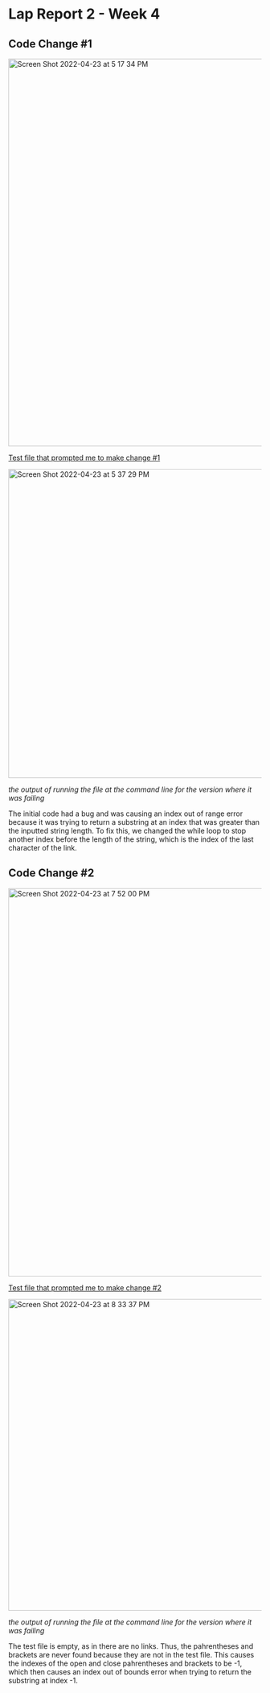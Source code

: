 # Lap Report 2 - Week 4

## Code Change #1

<img width="770" alt="Screen Shot 2022-04-23 at 5 17 34 PM" src="https://user-images.githubusercontent.com/98578642/164950585-6264deea-a6d2-4070-8350-e6467cd016e8.png"> 

[Test file that prompted me to make change #1](https://github.com/jonathanzhangli/markdown-parser-cse-15l/blob/main/test-file-1.md?plain=1)

<img width="614" alt="Screen Shot 2022-04-23 at 5 37 29 PM" src="https://user-images.githubusercontent.com/98578642/164950768-cb43a72f-2c85-4a11-917d-cabe35b3488d.png">

*the output of running the file at the command line for the version where it was failing*

The initial code had a bug and was causing an index out of range error because it was trying to return a substring at an index that was greater than the inputted string length. To fix this, we changed the while loop to stop another index before the length of the string, which is the index of the last character of the link. 


## Code Change #2

<img width="771" alt="Screen Shot 2022-04-23 at 7 52 00 PM" src="https://user-images.githubusercontent.com/98578642/164954059-3aa43ab4-4cd4-4621-9de5-9e52a4fe321d.png">

[Test file that prompted me to make change #2](https://github.com/jonathanzhangli/markdown-parser-cse-15l/blob/main/test-file-2.md?plain=1)

<img width="619" alt="Screen Shot 2022-04-23 at 8 33 37 PM" src="https://user-images.githubusercontent.com/98578642/164955291-532bd764-cf8b-47f4-a0c6-d5acd2e7ccf7.png">

*the output of running the file at the command line for the version where it was failing*

The test file is empty, as in there are no links. Thus, the pahrentheses and brackets are never found because they are not in the test file. This causes the indexes of the open and close pahrentheses and brackets to be -1, which then causes an index out of bounds error when trying to return the substring at index -1. 

